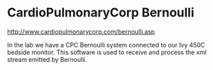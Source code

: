 CardioPulmonaryCorp Bernoulli
=========

<http://www.cardiopulmonarycorp.com/bernoulli.asp>

In the lab we have a CPC Bernoulli system connected to our Ivy 450C bedside monitor.  This software is used to receive and process the xml stream emitted by Bernoulli.